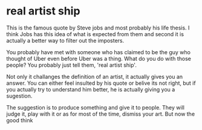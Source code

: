 # real artist ship

This is the famous quote by Steve jobs and most probably his life thesis. I think Jobs has this idea of what is expected from them and second it is actually a better way to filter out the imposters.

You probably have met with someone who has claimed to be the guy who thought of Uber even before Uber was a thing. What do you do with those people? You probably just tell them, 'real artist ship'. 

Not only it challanges the definition of an artist, it actually gives you an answer. 
You can either feel insulted by his quote or belive its not right, but if you actually try to understand him better, he is actually giving you a sugestion. 

The suggestion is to produce something and give it to people. They will judge it, play with it or as for most of the time, dismiss your art. But now the good think
